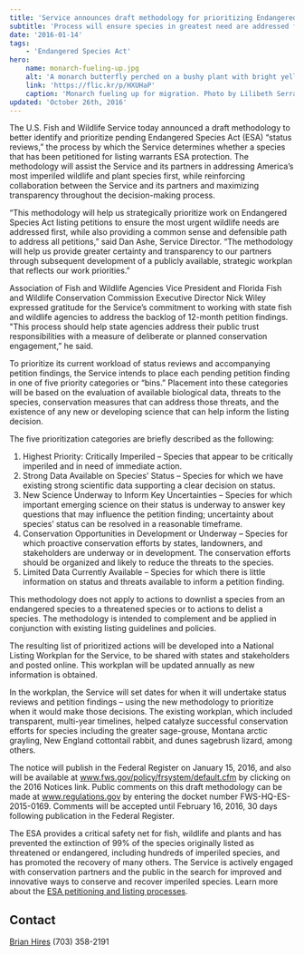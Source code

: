 ```yaml
---
title: 'Service announces draft methodology for prioritizing Endangered Species Act status reviews'
subtitle: 'Process will ensure species in greatest need are addressed first, provide predictability and transparency and foster stakeholder engagement'
date: '2016-01-14'
tags:
    - 'Endangered Species Act'
hero:
    name: monarch-fueling-up.jpg
    alt: 'A monarch butterfly perched on a bushy plant with bright yellow flowers.'
    link: 'https://flic.kr/p/HXUHaP'
    caption: 'Monarch fueling up for migration. Photo by Lilibeth Serrano, USFWS.'
updated: 'October 26th, 2016'
---
```


The U.S. Fish and Wildlife Service today announced a draft methodology to better identify and prioritize pending Endangered Species Act (ESA) “status reviews,” the process by which the Service determines whether a species that has been petitioned for listing warrants ESA protection. The methodology will assist the Service and its partners in addressing America’s most imperiled wildlife and plant species first, while reinforcing collaboration between the Service and its partners and maximizing transparency throughout the decision-making process.

“This methodology will help us strategically prioritize work on Endangered Species Act listing petitions to ensure the most urgent wildlife needs are addressed first, while also providing a common sense and defensible path to address all petitions,” said Dan Ashe, Service Director. “The methodology will help us provide greater certainty and transparency to our partners through subsequent development of a publicly available, strategic workplan that reflects our work priorities.”

Association of Fish and Wildlife Agencies Vice President and Florida Fish and Wildlife Conservation Commission Executive Director Nick Wiley expressed gratitude for the Service’s commitment to working with state fish and wildlife agencies to address the backlog of 12-month petition findings. "This process should help state agencies address their public trust responsibilities with a measure of deliberate or planned conservation engagement,” he said.

To prioritize its current workload of status reviews and accompanying petition findings, the Service intends to place each pending petition finding in one of five priority categories or “bins.” Placement into these categories will be based on the evaluation of available biological data, threats to the species, conservation measures that can address those threats, and the existence of any new or developing science that can help inform the listing decision.  

The five prioritization categories are briefly described as the following:

1. Highest Priority: Critically Imperiled – Species that appear to be critically imperiled and in need of immediate action.
2. Strong Data Available on Species’ Status – Species for which we have existing strong scientific data supporting a clear decision on status.
3. New Science Underway to Inform Key Uncertainties – Species for which important emerging science on their status is underway to answer key questions that may influence the petition finding; uncertainty about species’ status can be resolved in a reasonable timeframe.
4. Conservation Opportunities in Development or Underway – Species for which proactive conservation efforts by states, landowners, and stakeholders are underway or in development. The conservation efforts should be organized and likely to reduce the threats to the species.
5. Limited Data Currently Available – Species for which there is little information on status and threats available to inform a petition finding.

This methodology does not apply to actions to downlist a species from an endangered species to a threatened species or to actions to delist a species. The methodology is intended to complement and be applied in conjunction with existing listing guidelines and policies.

The resulting list of prioritized actions will be developed into a National Listing Workplan for the Service, to be shared with states and stakeholders and posted online. This workplan will be updated annually as new information is obtained.

In the workplan, the Service will set dates for when it will undertake status reviews and petition findings – using the new methodology to prioritize when it would make those decisions. The existing workplan, which included transparent, multi-year timelines, helped catalyze successful conservation efforts for species including the greater sage-grouse, Montana arctic grayling, New England cottontail rabbit, and dunes sagebrush lizard, among others.

The notice will publish in the Federal Register on January 15, 2016, and also will be available at www.fws.gov/policy/frsystem/default.cfm by clicking on the 2016 Notices link. Public comments on this draft methodology can be made at www.regulations.gov by entering the docket number FWS-HQ-ES-2015-0169. Comments will be accepted until February 16, 2016, 30 days following publication in the Federal Register.

The ESA provides a critical safety net for fish, wildlife and plants and has prevented the extinction of 99% of the species originally listed as threatened or endangered, including hundreds of imperiled species, and has promoted the recovery of many others. The Service is actively engaged with conservation partners and the public in the search for improved and innovative ways to conserve and recover imperiled species. Learn more about the [ESA petitioning and listing processes](www.fws.gov/endangered/what-we-do/listing-overview.html).

## Contact

[Brian Hires](brian_hires@fws.gov) (703) 358-2191
